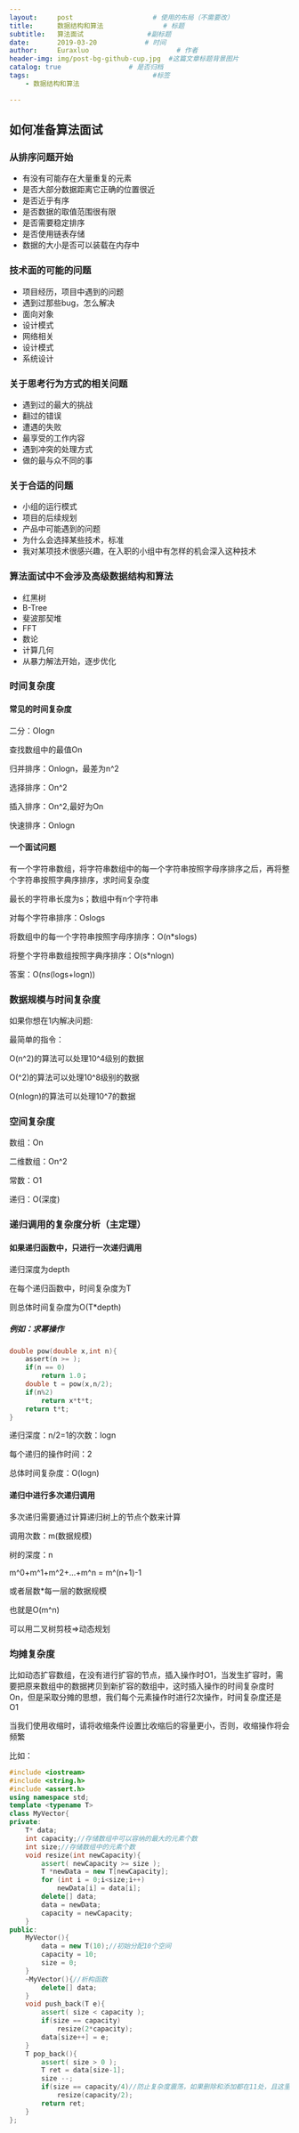 ```yaml
---
layout:     post                    # 使用的布局（不需要改）
title:      数据结构和算法               # 标题 
subtitle:   算法面试                #副标题
date:       2019-03-20            # 时间
author:     Euraxluo                      # 作者
header-img: img/post-bg-github-cup.jpg  #这篇文章标题背景图片
catalog: true                 # 是否归档
tags:                               #标签
    - 数据结构和算法

---
```

## 如何准备算法面试 

### 从排序问题开始

- 有没有可能存在大量重复的元素
- 是否大部分数据距离它正确的位置很近
- 是否近乎有序
- 是否数据的取值范围很有限
- 是否需要稳定排序
- 是否使用链表存储
- 数据的大小是否可以装载在内存中

### 技术面的可能的问题

- 项目经历，项目中遇到的问题
- 遇到过那些bug，怎么解决
- 面向对象
- 设计模式
- 网络相关
- 设计模式
- 系统设计

### 关于思考行为方式的相关问题

- 遇到过的最大的挑战
- 翻过的错误
- 遭遇的失败
- 最享受的工作内容
- 遇到冲突的处理方式
- 做的最与众不同的事

### 关于合适的问题

- 小组的运行模式
- 项目的后续规划
- 产品中可能遇到的问题
- 为什么会选择某些技术，标准
- 我对某项技术很感兴趣，在入职的小组中有怎样的机会深入这种技术

### 算法面试中不会涉及高级数据结构和算法

- 红黑树
- B-Tree
- 斐波那契堆
- FFT
- 数论
- 计算几何
- 从暴力解法开始，逐步优化

### 时间复杂度

#### 常见的时间复杂度

二分：Ologn

查找数组中的最值On

归并排序：Onlogn，最差为n^2

选择排序：On^2

插入排序：On^2,最好为On

快速排序：Onlogn



#### 一个面试问题

有一个字符串数组，将字符串数组中的每一个字符串按照字母序排序之后，再将整个字符串按照字典序排序，求时间复杂度

最长的字符串长度为s；数组中有n个字符串

对每个字符串排序：Oslogs

将数组中的每一个字符串按照字母序排序：O(n*slogs)

将整个字符串数组按照字典序排序：O(s*nlogn)

答案：O(n*s*(logs+logn))

### 数据规模与时间复杂度

如果你想在1内解决问题:

最简单的指令：

O(n^2)的算法可以处理10^4级别的数据

O(^2)的算法可以处理10^8级别的数据

O(nlogn)的算法可以处理10^7的数据

### 空间复杂度

数组：On

二维数组：On^2

常数：O1

递归：O(深度)

### 递归调用的复杂度分析（主定理）

#### 如果递归函数中，只进行一次递归调用

递归深度为depth

在每个递归函数中，时间复杂度为T

则总体时间复杂度为O(T*depth)

##### 例如：求幂操作

```c
double pow(double x,int n){
    assert(n >= );
    if(n == 0)
        return 1.0；
    double t = pow(x,n/2);
    if(n%2)
        return x*t*t;
    return t*t;
}
```

递归深度：n/2=1的次数：logn

每个递归的操作时间：2

总体时间复杂度：O(logn)

#### 递归中进行多次递归调用

多次递归需要通过计算递归树上的节点个数来计算

调用次数：m(数据规模)

树的深度：n

m^0+m^1+m^2+...+m^n = m^(n+1)-1

或者层数*每一层的数据规模

也就是O(m^n)

可以用二叉树剪枝=>动态规划

### 均摊复杂度

比如动态扩容数组，在没有进行扩容的节点，插入操作时O1，当发生扩容时，需要把原来数组中的数据拷贝到新扩容的数组中，这时插入操作的时间复杂度时On，但是采取分摊的思想，我们每个元素操作时进行2次操作，时间复杂度还是O1

当我们使用收缩时，请将收缩条件设置比收缩后的容量更小，否则，收缩操作将会频繁

比如：

```c++
#include <iostream>
#include <string.h>
#include <assert.h>
using namespace std;
template <typename T>
class MyVector{
private:
    T* data;
    int capacity;//存储数组中可以容纳的最大的元素个数
    int size;//存储数组中的元素个数
    void resize(int newCapacity){
        assert( newCapacity >= size );
        T *newData = new T[newCapacity];
        for (int i = 0;i<size;i++)
            newData[i] = data[i];
        delete[] data;
        data = newData;
        capacity = newCapacity;
    }
public:
    MyVector(){
        data = new T(10);//初始分配10个空间
        capacity = 10;
        size = 0;
    }
    ~MyVector(){//析构函数
        delete[] data;
    }
    void push_back(T e){
        assert( size < capacity );
        if(size == capacity)
            resize(2*capacity);
        data[size++] = e;
    }
    T pop_back(){
        assert( size > 0 );
        T ret = data[size-1];
        size --;
        if(size == capacity/4)//防止复杂度震荡，如果删除和添加都在11处，且这里判定条件是capacity/2
            resize(capacity/2);
        return ret;
    }
};
```

